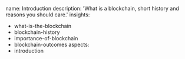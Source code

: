 name: Introduction
description: 'What is a blockchain, short history and reasons you should care.'
insights:
  - what-is-the-blockchain
  - blockchain-history
  - importance-of-blockchain
  - blockchain-outcomes
aspects:
  - introduction
